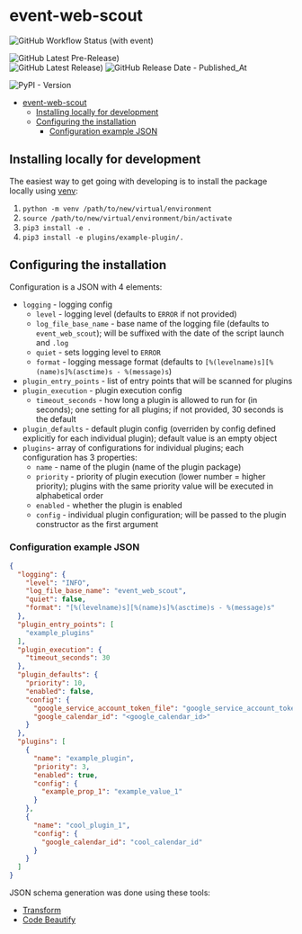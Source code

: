 # event-web-scout

![GitHub Workflow Status (with event)](https://img.shields.io/github/actions/workflow/status/geeeezmo/event-web-scout/ci.yml?label=Build)

![GitHub Latest Pre-Release)](https://img.shields.io/github/v/release/geeeezmo/event-web-scout?include_prereleases&label=pre-release&logo=github)  
![GitHub Latest Release)](https://img.shields.io/github/v/release/geeeezmo/event-web-scout?logo=github)
![GitHub Release Date - Published_At](https://img.shields.io/github/release-date/geeeezmo/event-web-scout)

![PyPI - Version](https://img.shields.io/pypi/v/event-web-scout?label=PyPI%20version)

<!-- TOC -->
* [event-web-scout](#event-web-scout)
  * [Installing locally for development](#installing-locally-for-development)
  * [Configuring the installation](#configuring-the-installation)
    * [Configuration example JSON](#configuration-example-json)
<!-- TOC -->

## Installing locally for development
The easiest way to get going with developing is to install the package locally using [venv](https://docs.python.org/3/library/venv.html):
1. `python -m venv /path/to/new/virtual/environment`
2. `source /path/to/new/virtual/environment/bin/activate`
3. `pip3 install -e .`
4. `pip3 install -e plugins/example-plugin/.`

## Configuring the installation
Configuration is a JSON with 4 elements:
- `logging` - logging config
  - `level` - logging level (defaults to `ERROR` if not provided)
  - `log_file_base_name` - base name of the logging file (defaults to `event_web_scout`); will be suffixed with the date of the script launch and `.log`
  - `quiet` - sets logging level to `ERROR`
  - `format` - logging message format (defaults to `[%(levelname)s][%(name)s]%(asctime)s - %(message)s`)
- `plugin_entry_points` - list of entry points that will be scanned for plugins
- `plugin_execution` - plugin execution config
  - `timeout_seconds` - how long a plugin is allowed to run for (in seconds); one setting for all plugins; if not provided, 30 seconds is the default
- `plugin_defaults` - default plugin config (overriden by config defined explicitly for each individual plugin); default value is an empty object
- `plugins`- array of configurations for individual plugins; each configuration has 3 properties:
  - `name` - name of the plugin (name of the plugin package)
  - `priority` - priority of plugin execution (lower number = higher priority); plugins with the same priority value will be executed in alphabetical order
  - `enabled` - whether the plugin is enabled
  - `config` - individual plugin configuration; will be passed to the plugin constructor as the first argument

### Configuration example JSON
```json
{
  "logging": {
    "level": "INFO",
    "log_file_base_name": "event_web_scout",
    "quiet": false,
    "format": "[%(levelname)s][%(name)s]%(asctime)s - %(message)s"
  },
  "plugin_entry_points": [
    "example_plugins"
  ],
  "plugin_execution": {
    "timeout_seconds": 30
  },
  "plugin_defaults": {
    "priority": 10,
    "enabled": false,
    "config": {
      "google_service_account_token_file": "google_service_account_token.json",
      "google_calendar_id": "<google_calendar_id>"
    }
  },
  "plugins": [
    {
      "name": "example_plugin",
      "priority": 3,
      "enabled": true,
      "config": {
        "example_prop_1": "example_value_1"
      }
    },
    {
      "name": "cool_plugin_1",
      "config": {
        "google_calendar_id": "cool_calendar_id"
      }
    }
  ]
}
```

JSON schema generation was done using these tools:
- [Transform](https://transform.tools/json-to-json-schema)
- [Code Beautify](https://codebeautify.org/json-to-json-schema-generator)
